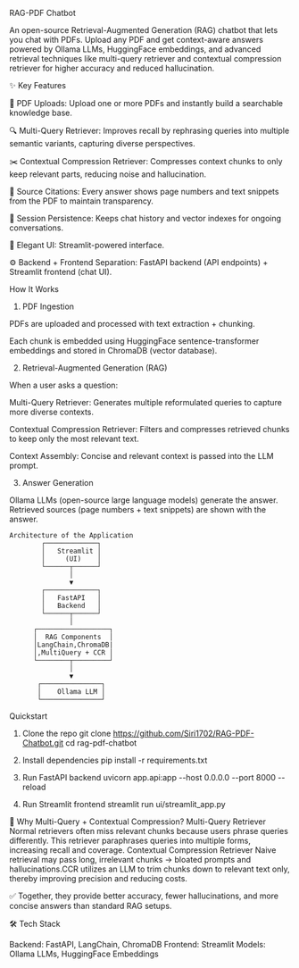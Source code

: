 RAG-PDF Chatbot


An open-source Retrieval-Augmented Generation (RAG) chatbot that lets you chat with PDFs.
Upload any PDF and get context-aware answers powered by Ollama LLMs, HuggingFace embeddings, and advanced retrieval techniques like multi-query retriever and contextual compression retriever for higher accuracy and reduced hallucination.

✨ Key Features

📄 PDF Uploads: Upload one or more PDFs and instantly build a searchable knowledge base.

🔍 Multi-Query Retriever: Improves recall by rephrasing queries into multiple semantic variants, capturing diverse perspectives.

✂️ Contextual Compression Retriever: Compresses context chunks to only keep relevant parts, reducing noise and hallucination.

📝 Source Citations: Every answer shows page numbers and text snippets from the PDF to maintain transparency.

💾 Session Persistence: Keeps chat history and vector indexes for ongoing conversations.

🎨 Elegant UI: Streamlit-powered interface.

⚙️ Backend + Frontend Separation: FastAPI backend (API endpoints) + Streamlit frontend (chat UI).

How It Works

1. PDF Ingestion

PDFs are uploaded and processed with text extraction + chunking.

Each chunk is embedded using HuggingFace sentence-transformer embeddings and stored in ChromaDB (vector database).

2. Retrieval-Augmented Generation (RAG)

When a user asks a question:

Multi-Query Retriever: Generates multiple reformulated queries to capture more diverse contexts.

Contextual Compression Retriever: Filters and compresses retrieved chunks to keep only the most relevant text.

Context Assembly: Concise and relevant context is passed into the LLM prompt.

3. Answer Generation

Ollama LLMs (open-source large language models) generate the answer.
Retrieved sources (page numbers + text snippets) are shown with the answer.


    Architecture of the Application
            ┌─────────────┐
            │   Streamlit │
            │     (UI)    │
            └──────┬──────┘
                   │
                   ▼
            ┌─────────────┐
            │   FastAPI   │
            │   Backend   │
            └──────┬──────┘
                   │
          ┌──────────────────┐
          │  RAG Components  │
          │LangChain,ChromaDB|
          │,MultiQuery + CCR │
          └────────┬─────────┘
                   │
                   ▼
           ┌───────────────┐
           │    Ollama LLM │
           └───────────────┘

Quickstart
1. Clone the repo
git clone https://github.com/Siri1702/RAG-PDF-Chatbot.git
cd rag-pdf-chatbot

2. Install dependencies
pip install -r requirements.txt

3. Run FastAPI backend
uvicorn app.api:app --host 0.0.0.0 --port 8000 --reload

4. Run Streamlit frontend
streamlit run ui/streamlit_app.py

🔬 Why Multi-Query + Contextual Compression?
Multi-Query Retriever
Normal retrievers often miss relevant chunks because users phrase queries differently. This retriever paraphrases queries into multiple forms, increasing recall and coverage.
Contextual Compression Retriever
Naive retrieval may pass long, irrelevant chunks → bloated prompts and hallucinations.CCR utilizes an LLM to trim chunks down to relevant text only, thereby improving precision and reducing costs.

✅ Together, they provide better accuracy, fewer hallucinations, and more concise answers than standard RAG setups.

🛠️ Tech Stack

Backend: FastAPI, LangChain, ChromaDB
Frontend: Streamlit
Models: Ollama LLMs, HuggingFace Embeddings
